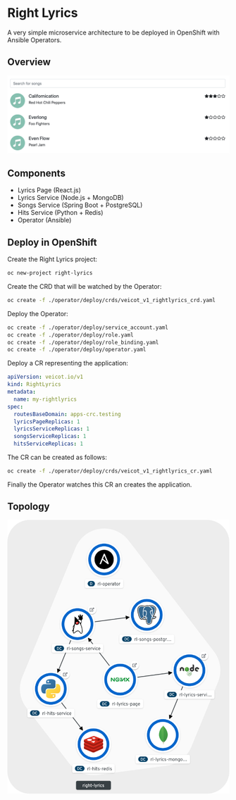 # Right Lyrics

A very simple microservice architecture to be deployed in OpenShift with Ansible Operators.

## Overview

![preview](./preview.png)

## Components

* Lyrics Page (React.js)
* Lyrics Service (Node.js + MongoDB)
* Songs Service (Spring Boot + PostgreSQL)
* Hits Service (Python + Redis)
* Operator (Ansible)

## Deploy in OpenShift

Create the Right Lyrics project:

```bash
oc new-project right-lyrics
```

Create the CRD that will be watched by the Operator:

```bash
oc create -f ./operator/deploy/crds/veicot_v1_rightlyrics_crd.yaml
```

Deploy the Operator:

```bash
oc create -f ./operator/deploy/service_account.yaml
oc create -f ./operator/deploy/role.yaml
oc create -f ./operator/deploy/role_binding.yaml
oc create -f ./operator/deploy/operator.yaml
```

Deploy a CR representing the application:

```yaml
apiVersion: veicot.io/v1
kind: RightLyrics
metadata:
  name: my-rightlyrics
spec:
  routesBaseDomain: apps-crc.testing
  lyricsPageReplicas: 1
  lyricsServiceReplicas: 1
  songsServiceReplicas: 1
  hitsServiceReplicas: 1
```

The CR can be created as follows:

```bash
oc create -f ./operator/deploy/crds/veicot_v1_rightlyrics_cr.yaml
```

Finally the Operator watches this CR an creates the application.

## Topology

![topology](./topology.png)

